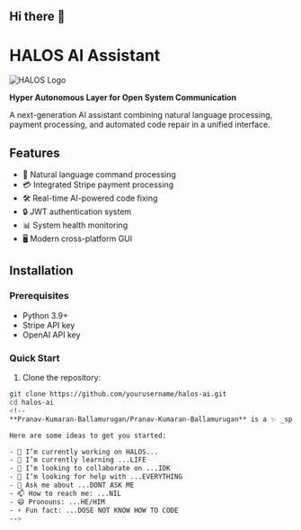 ## Hi there 👋
# HALOS AI Assistant

![HALOS Logo](assets/halos_logo.png)

**Hyper Autonomous Layer for Open System Communication**

A next-generation AI assistant combining natural language processing, payment processing, and automated code repair in a unified interface.

## Features

- 💬 Natural language command processing
- 💳 Integrated Stripe payment processing
- 🛠️ Real-time AI-powered code fixing
- 🔒 JWT authentication system
- 📊 System health monitoring
- 🖥️ Modern cross-platform GUI

## Installation

### Prerequisites
- Python 3.9+
- Stripe API key
- OpenAI API key

### Quick Start

1. Clone the repository:
```bash
git clone https://github.com/yourusername/halos-ai.git
cd halos-ai
<!--
**Pranav-Kumaran-Ballamurugan/Pranav-Kumaran-Ballamurugan** is a ✨ _special_ ✨ repository because its `README.md` (this file) appears on your GitHub profile.

Here are some ideas to get you started:

- 🔭 I’m currently working on HALOS...
- 🌱 I’m currently learning ...LIFE
- 👯 I’m looking to collaborate on ...IDK
- 🤔 I’m looking for help with ...EVERYTHING
- 💬 Ask me about ...DONT ASK ME
- 📫 How to reach me: ...NIL
- 😄 Pronouns: ...HE/HIM
- ⚡ Fun fact: ...DOSE NOT KNOW HOW TO CODE
-->
